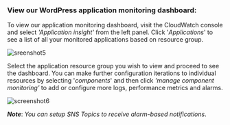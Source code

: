 ### ﻿View our WordPress application monitoring dashboard:

To view our application monitoring dashboard, visit the CloudWatch console and select *'Application insight'* from the left panel. Click '*Applications*' to see a list of all your monitored applications based on resource group.

![sreenshot5](./task2_images/view_monitoring_image21.png)

Select the application resource group you wish to view and proceed to see the dashboard. You can make further configuration iterations to individual resources by selecting '*components*' and then click *'manage component monitoring'* to add or configure more logs, performance metrics and alarms.

![screenshot6](./task2_images/view_monitoring_image22.png)

***Note***: _You can setup SNS Topics to receive alarm-based notifications_.

